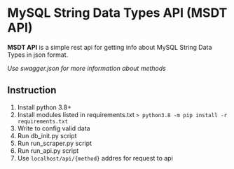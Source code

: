 # MySQL String Data Types API (MSDT API)

**MSDT API** is a simple rest api for getting info about MySQL String Data Types in json format.

*Use swagger.json for more information about methods*

## Instruction
1. Install python 3.8+
2. Install modules listed in requirements.txt
`> python3.8 -m pip install -r requirements.txt`
3. Write to config valid data
4. Run db_init.py script
5. Run run_scraper.py script
6. Run run_api.py script
7. Use `localhost/api/{method}` addres for request to api
